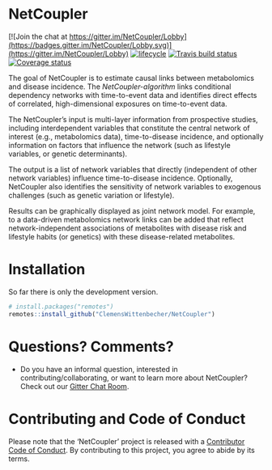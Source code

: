 
<!-- README.md is generated from README.Rmd. Please edit that file -->

# NetCoupler

[![Join the chat at
https://gitter.im/NetCoupler/Lobby](https://badges.gitter.im/NetCoupler/Lobby.svg)](https://gitter.im/NetCoupler/Lobby)
[![lifecycle](https://img.shields.io/badge/lifecycle-experimental-orange.svg)](https://www.tidyverse.org/lifecycle/#experimental)
[![Travis build
status](https://travis-ci.org/ClemensWittenbecher/NetCoupler.svg?branch=master)](https://travis-ci.org/ClemensWittenbecher/NetCoupler)
[![Coverage
status](https://codecov.io/gh/ClemensWittenbecher/NetCoupler/branch/master/graph/badge.svg)](https://codecov.io/github/ClemensWittenbecher/NetCoupler?branch=master)

The goal of NetCoupler is to estimate causal links between metabolomics
and disease incidence. The *NetCoupler-algorithm* links conditional
dependency networks with time-to-event data and identifies direct
effects of correlated, high-dimensional exposures on time-to-event data.

The NetCoupler’s input is multi-layer information from prospective
studies, including interdependent variables that constitute the central
network of interest (e.g., metabolomics data), time-to-disease
incidence, and optionally information on factors that influence the
network (such as lifestyle variables, or genetic determinants).

The output is a list of network variables that directly (independent of
other network variables) influence time-to-disease incidence.
Optionally, NetCoupler also identifies the sensitivity of network
variables to exogenous challenges (such as genetic variation or
lifestyle).

Results can be graphically displayed as joint network model. For
example, to a data-driven metabolomics network links can be added that
reflect network-independent associations of metabolites with disease
risk and lifestyle habits (or genetics) with these disease-related
metabolites.

# Installation

So far there is only the development version.

``` r
# install.packages("remotes")
remotes::install_github("ClemensWittenbecher/NetCoupler")
```

# Questions? Comments?

  - Do you have an informal question, interested in
    contributing/collaborating, or want to learn more about NetCoupler?
    Check out our [Gitter Chat
    Room](https://gitter.im/NetCoupler/Lobby).

# Contributing and Code of Conduct

Please note that the ‘NetCoupler’ project is released with a
[Contributor Code of Conduct](CODE_OF_CONDUCT.md). By contributing to
this project, you agree to abide by its terms.

